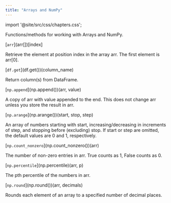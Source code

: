 ```yaml
---
title: "Arrays and NumPy"
---
```


import '@site/src/css/chapters.css';

<p className="main-description">Functions/methods for working with Arrays and NumPy.</p>

<div className="method-container">
    <div className="method">
        [<code>arr</code>](arr[])[index]
    </div>
    <div className="description">
        <p>Retrieve the element at position index in the array arr. The first element is arr[0].</p>
    </div>
</div>

<div className="method-container">
    <div className="method">
        [<code>df.get</code>](df.get())(column_name)
    </div>
    <div className="description">
        <p>Return column(s) from DataFrame.</p>
    </div>
</div>

<div className="method-container">
    <div className="method">
        [<code>np.append</code>](np.append())(arr, value)
    </div>
    <div className="description">
        <p>A copy of arr with value appended to the end. This does not change arr unless you store the result in arr.</p>
    </div>
</div>

<div className="method-container">
    <div className="method">
        [<code>np.arange</code>](np.arange())(start, stop, step)
    </div>
    <div className="description">
        <p>An array of numbers starting with start, increasing/decreasing in increments of step, and stopping before (excluding) stop. If start or step are omitted, the default values are 0 and 1, respectively.</p>
    </div>
</div>

<div className="method-container">
    <div className="method">
        [<code>np.count_nonzero</code>](np.count_nonzero())(arr)
    </div>
    <div className="description">
        <p>The number of non-zero entries in arr. True counts as 1, False counts as 0.</p>
    </div>
</div>

<div className="method-container">
    <div className="method">
        [<code>np.percentile</code>](np.percentile)(arr, p)
    </div>
    <div className="description">
        <p>The pth percentile of the numbers in arr.</p>
    </div>
</div>

<div className="method-container">
    <div className="method">
        [<code>np.round</code>](np.round())(arr, decimals)
    </div>
    <div className="description">
        <p>Rounds each element of an array to a specified number of decimal places.</p>
    </div>
</div>